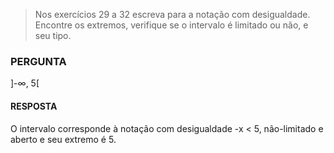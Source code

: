 > Nos exercícios 29 a 32 escreva para a notação com desigualdade. Encontre os extremos, verifique se o intervalo é limitado ou não, e seu tipo.

### PERGUNTA

]-∞, 5[

#### RESPOSTA

O intervalo corresponde à notação com desigualdade -x < 5, não-limitado e aberto e seu extremo é 5.
